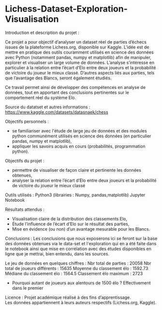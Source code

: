 # Lichess-Dataset-Exploration-Visualisation

Introduction et description du projet :

Ce projet a pour objectif d’analyser un dataset réel de parties d’échecs issues de la plateforme Lichess.org, disponible sur Kaggle. 
L’idée est de mettre en pratique des outils couramment utilisés en science des données avec Python (notamment pandas, numpy et matplotlib) afin de manipuler, explorer et visualiser un large volume de données.
L’analyse s’intéresse en particulier à la relation entre l’écart d’Elo entre deux joueurs et la probabilité de victoire du joueur le mieux classé. D’autres aspects liés aux parties, tels que l’avantage des Blancs, seront également étudiés.

Ce travail permet ainsi de développer des compétences en analyse de données, tout en apportant des conclusions pertinentes sur le comportement réel du système Elo.

Source du datatset et autres informations :
https://www.kaggle.com/datasets/datasnaek/chess

Objectifs personnels :
- se familiariser avec l'étude de large jeu de données et des modules python communément utilisés en science des données (en particulier pandas, numpy et matplotlib),
- appliquer les savoirs acquis en cours (probabilités, programmation python).

Objectifs du projet :
- permettre de visualiser de façon claire et pertinente les données obtenues,
- analyser la relation entre l’écart d’Elo entre deux joueurs et la probabilité de victoire du joueur le mieux classé

Outils utilisés :
Python3 (librairies : Numpy, pandas,matplotlib)
Jupyter Notebook

Résultats attendus :
- Visualisation claire de la distribution des classements Elo,
- Étude l’influence de l’écart d’Elo sur le résultat des parties,
- Mise en évidence (ou non) d’un avantage mesurable pour les Blancs.

Conclusions : 
Les conclusions que nous exposerons ici se feront sur la base des données obtenues via le data-set et l'exploration qui en a été faite dans le notebook ainsi que mise en corrélation avec des études disponibles en ligne que je mettrai, bien entendu, dans les sources.

Le jeu de données en quelques chiffres :
Nbr total de parties :  20058
Nbr total de joueurs différents : 15635
Moyenne du classement élo : 1592.73
Médiane du classement élo : 1564.5
Classement élo maximum : 2723


- Pourquoi autant de joueurs aux alentours de 1500 élo ?
  Effectivement dans le premier   





Licence :
Projet académique réalisé à des fins d’apprentissage.  
Les données appartiennent à leurs auteurs respectifs (Lichess.org, Kaggle).
